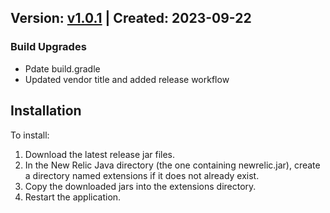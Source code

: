 ## Version: [v1.0.1](https://github.com/newrelic-experimental/newrelic-java-r2dbc-proxy/releases/tag/v1.0.1) | Created: 2023-09-22
### Build Upgrades
- Pdate build.gradle
- Updated vendor title and added release workflow


## Installation

To install:

1. Download the latest release jar files.
2. In the New Relic Java directory (the one containing newrelic.jar), create a directory named extensions if it does not already exist.
3. Copy the downloaded jars into the extensions directory.
4. Restart the application.   

